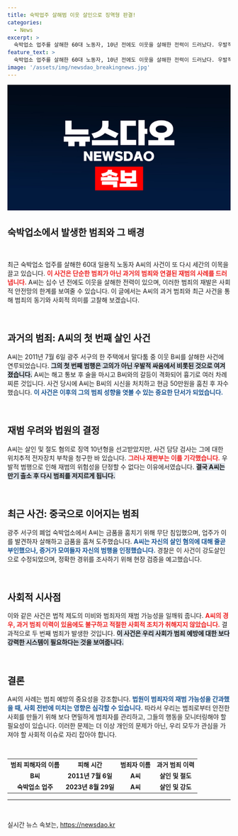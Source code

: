 ```yaml
---
title: 숙박업주 살해범 이웃 살인으로 징역형 판결!
categories:
  - News
excerpt: >
  숙박업소 업주를 살해한 60대 노동자, 10년 전에도 이웃을 살해한 전력이 드러났다. 우발적 범행으로 간주된 과거 사건이 재범으로 돌아온 충격적인 실태를 파헤친다!
feature_text: >
  숙박업소 업주를 살해한 60대 노동자, 10년 전에도 이웃을 살해한 전력이 드러났다. 우발적 범행으로 간주된 과거 사건이 재범으로 돌아온 충격적인 실태를 파헤친다!
image: '/assets/img/newsdao_breakingnews.jpg'
---
```


<p><img src="/assets/img/newsdao_breakingnews.jpg" alt="pcversion 속보" /></p>

<h2 data-ke-size="size26">숙박업소에서 발생한 범죄와 그 배경</h2>

<p data-ke-size="size16">&nbsp;</p>

<p>최근 숙박업소 업주를 살해한 60대 일용직 노동자 A씨의 사건이 또 다시 세간의 이목을 끌고 있습니다. <b><span style="color: #ee2323;">이 사건은 단순한 범죄가 아닌 과거의 범죄와 연결된 재범의 사례를 드러냅니다.</span></b> A씨는 십수 년 전에도 이웃을 살해한 전력이 있으며, 이러한 범죄의 재발은 사회적 안전망의 한계를 보여줄 수 있습니다. 이 글에서는 A씨의 과거 범죄와 최근 사건을 통해 범죄의 동기와 사회적 의미를 고찰해 보겠습니다.</p>

<p data-ke-size="size16">&nbsp;</p>

<h2 data-ke-size="size26">과거의 범죄: A씨의 첫 번째 살인 사건</h2>

<p>A씨는 2011년 7월 6일 광주 서구의 한 주택에서 말다툼 중 이웃 B씨를 살해한 사건에 연루되었습니다. <b><span style="background-color: #21538527;">그의 첫 번째 범행은 고의가 아닌 우발적 싸움에서 비롯된 것으로 여겨졌습니다.</span></b> A씨는 해고 통보 후 술을 마시고 B씨와의 갈등이 격화되어 흉기로 여러 차례 찌른 것입니다. 사건 당시에 A씨는 B씨의 시신을 처치하고 현금 50만원을 훔친 후 자수했습니다. <b><span style="color: #1a5490;">이 사건은 이후의 그의 범죄 성향을 엿볼 수 있는 중요한 단서가 되었습니다.</span></b> </p>

<p data-ke-size="size16">&nbsp;</p>

<h2 data-ke-size="size26">재범 우려와 법원의 결정</h2>

<p>A씨는 살인 및 절도 혐의로 징역 10년형을 선고받았지만, 사건 담당 검사는 그에 대한 위치추적 전자장치 부착을 청구한 바 있습니다. <b><span style="color: #ee2323;">그러나 재판부는 이를 기각했습니다.</span></b> 우발적 범행으로 인해 재범의 위험성을 단정할 수 없다는 이유에서였습니다. <b><span style="background-color: #21538527;">결국 A씨는 만기 출소 후 다시 범죄를 저지르게 됩니다.</span></b></p>

<p data-ke-size="size16">&nbsp;</p>

<h2 data-ke-size="size26">최근 사건: 중국으로 이어지는 범죄</h2>

<p>광주 서구의 폐업 숙박업소에서 A씨는 금품을 훔치기 위해 무단 침입했으며, 업주가 이를 발견하자 살해하고 금품을 훔쳐 도주했습니다. <b><span style="color: #1a5490;">A씨는 자신의 살인 혐의에 대해 줄곧 부인했으나, 증거가 모여들자 자신의 범행을 인정했습니다.</span></b> 경찰은 이 사건이 강도살인으로 수정되었으며, 정확한 경위를 조사하기 위해 현장 검증을 예고했습니다.</p>

<p data-ke-size="size16">&nbsp;</p>

<h2 data-ke-size="size26">사회적 시사점</h2>

<p>이와 같은 사건은 법적 제도의 미비와 범죄자의 재범 가능성을 일깨워 줍니다. <b><span style="color: #ee2323;">A씨의 경우, 과거 범죄 이력이 있음에도 불구하고 적절한 사회적 조치가 취해지지 않았습니다.</span></b> 결과적으로 두 번째 범죄가 발생한 것입니다. <b><span style="background-color: #21538527;">이 사건은 우리 사회가 범죄 예방에 대한 보다 강력한 시스템이 필요하다는 것을 보여줍니다.</span></b></p>

<p data-ke-size="size16">&nbsp;</p>

<h2 data-ke-size="size26">결론</h2>

<p>A씨의 사례는 범죄 예방의 중요성을 강조합니다. <b><span style="color: #1a5490;">법원이 범죄자의 재범 가능성을 간과했을 때, 사회 전반에 미치는 영향은 심각할 수 있습니다.</span></b> 따라서 우리는 범죄로부터 안전한 사회를 만들기 위해 보다 면밀하게 범죄자를 관리하고, 그들의 행동을 모니터링해야 할 필요성이 있습니다. 이러한 문제는 더 이상 개인의 문제가 아닌, 우리 모두가 관심을 가져야 할 사회적 이슈로 자리 잡아야 합니다.</p>

<p data-ke-size="size16">&nbsp;</p>

<table>
    <tr>
        <td style="text-align: center; height: 17px;"><b>범죄 피해자의 이름</b></td>
        <td style="text-align: center; height: 17px;"><b>피해 시간</b></td>
        <td style="text-align: center; height: 17px;"><b>범죄자 이름</b></td>
        <td style="text-align: center; height: 17px;"><b>과거 범죄 이력</b></td>
    </tr>
    <tr>
        <td style="text-align: center; height: 17px;"><b>B씨</b></td>
        <td style="text-align: center; height: 17px;"><b>2011년 7월 6일</b></td>
        <td style="text-align: center; height: 17px;"><b>A씨</b></td>
        <td style="text-align: center; height: 17px;"><b>살인 및 절도</b></td>
    </tr>
    <tr>
        <td style="text-align: center; height: 17px;"><b>숙박업소 업주</b></td>
        <td style="text-align: center; height: 17px;"><b>2023년 8월 29일</b></td>
        <td style="text-align: center; height: 17px;"><b>A씨</b></td>
        <td style="text-align: center; height: 17px;"><b>살인 및 강도</b></td>
    </tr>
</table>

<hr />

<p data-ke-size="size16">&nbsp;</p>
실시간 뉴스 속보는, <a href="https://newsdao.kr" rel="dofollow">https://newsdao.kr</a>



